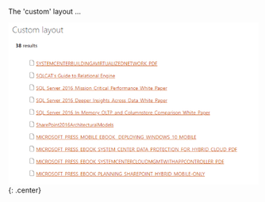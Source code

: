 The 'custom' layout ...

!["Custom layout"](../../../../assets/webparts/data_visualizer/layouts/custom_layout.png){: .center} 